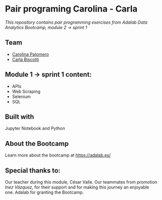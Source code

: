# Pair programing Carolina - Carla
*This repository contains pair programming exercises from Adalab Data Analytics Bootcamp, module 2 -> sprint 1*

## Team
- [Carolina Palomero](https://github.com/palomerocarolina)
- [Carla Biscotti](https://github.com/carla-caracola)

## Module 1 -> sprint 1 content:
- APIs
- Web Scraping
- Selenium
- SQL

## Built with
Jupyter Notebook and Python

## About the Bootcamp
Learn more about the bootcamp at https://adalab.es/

## Special thanks to:
Our teacher during this module, César Valle.
Our teammates from promotion *Inez Vázquez*, for their support and for making this journey an enjoyable one.
Adalab for granting the Bootcamp.